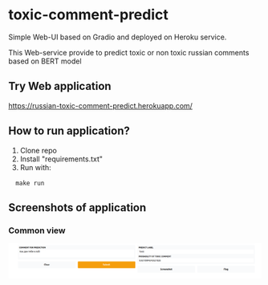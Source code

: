 # toxic-comment-predict

Simple Web-UI based on Gradio and deployed on Heroku service.

This Web-service provide to predict toxic or non toxic russian comments based on BERT model

## Try Web application
https://russian-toxic-comment-predict.herokuapp.com/


## How to run application?
1. Clone repo
2. Install "requirements.txt"
3. Run with:
  ```console 
    make run
  ```


## Screenshots of application
### Common view
![](https://github.com/zakladniy/toxic_comment_predict/blob/main/screenshots/common_view.png)